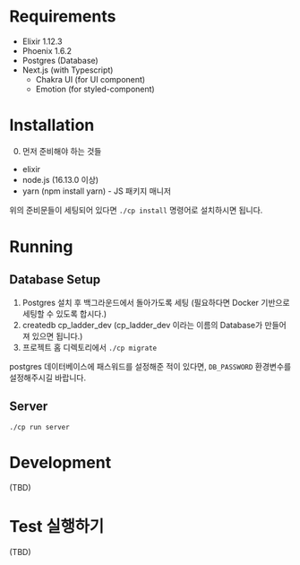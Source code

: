 # Requirements

- Elixir 1.12.3
- Phoenix 1.6.2
- Postgres (Database)
- Next.js (with Typescript)
  - Chakra UI (for UI component)
  - Emotion (for styled-component)

# Installation

0. 먼저 준비해야 하는 것들

- elixir
- node.js (16.13.0 이상)
- yarn (npm install yarn) - JS 패키지 매니저

위의 준비문들이 세팅되어 있다면 `./cp install` 명령어로 설치하시면 됩니다.

# Running

## Database Setup

1. Postgres 설치 후 백그라운드에서 돌아가도록 세팅 (필요하다면 Docker 기반으로 세팅할 수 있도록 합시다.)
2. createdb cp_ladder_dev (cp_ladder_dev 이라는 이름의 Database가 만들어져 있으면 됩니다.)
3. 프로젝트 홈 디렉토리에서 `./cp migrate`

postgres 데이터베이스에 패스워드를 설정해준 적이 있다면, `DB_PASSWORD` 환경변수를 설정해주시길 바랍니다.

## Server

`./cp run server`

# Development

(TBD)

# Test 실행하기

(TBD)